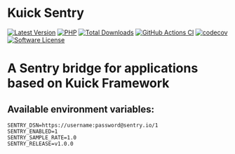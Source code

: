 # Kuick Sentry
[![Latest Version](https://img.shields.io/github/release/milejko/kuick-sentry.svg?cacheSeconds=3600)](https://github.com/milejko/kuick-sentry/releases)
[![PHP](https://img.shields.io/badge/PHP-8.2%20|%208.3%20|%208.4-blue?logo=php&cacheSeconds=3600)](https://www.php.net)
[![Total Downloads](https://img.shields.io/packagist/dt/kuick/sentry.svg?cacheSeconds=3600)](https://packagist.org/packages/kuick/sentry)
[![GitHub Actions CI](https://github.com/milejko/kuick-sentry/actions/workflows/ci.yml/badge.svg)](https://github.com/milejko/kuick-sentry/actions/workflows/ci.yml)
[![codecov](https://codecov.io/gh/milejko/kuick-sentry/graph/badge.svg?token=80QEBDHGPH)](https://codecov.io/gh/milejko/kuick-sentry)
[![Software License](https://img.shields.io/badge/license-MIT-brightgreen.svg?cacheSeconds=14400)](LICENSE)

# A Sentry bridge for applications based on Kuick Framework

## Available environment variables:
```
SENTRY_DSN=https://username:password@sentry.io/1
SENTRY_ENABLED=1
SENTRY_SAMPLE_RATE=1.0
SENTRY_RELEASE=v1.0.0
```